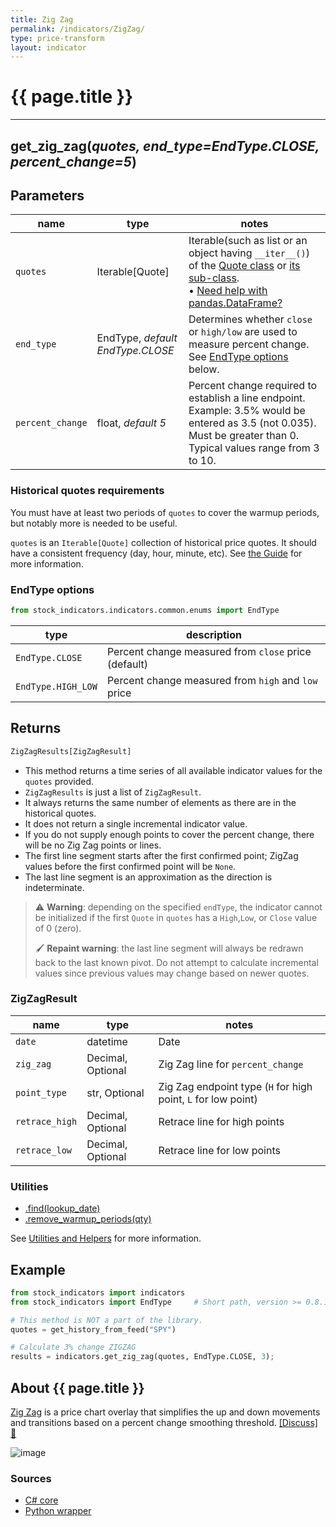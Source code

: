```yaml
---
title: Zig Zag
permalink: /indicators/ZigZag/
type: price-transform
layout: indicator
---
```


# {{ page.title }}

<hr>

## **get_zig_zag**(*quotes, end_type=EndType.CLOSE, percent_change=5*)

## Parameters

| name | type | notes
| -- |-- |--
| `quotes` | Iterable[Quote] | Iterable(such as list or an object having `__iter__()`) of the [Quote class]({{site.baseurl}}/guide/#historical-quotes) or [its sub-class]({{site.baseurl}}/guide/#using-custom-quote-classes). <br><span class='qna-dataframe'> • [Need help with pandas.DataFrame?]({{site.baseurl}}/guide/#using-pandasdataframe)</span>
| `end_type` | EndType, *default EndType.CLOSE* | Determines whether `close` or `high/low` are used to measure percent change.  See [EndType options](#endtype-options) below.
| `percent_change` | float,  *default 5* | Percent change required to establish a line endpoint.  Example: 3.5% would be entered as 3.5 (not 0.035).  Must be greater than 0.  Typical values range from 3 to 10.

### Historical quotes requirements

You must have at least two periods of `quotes` to cover the warmup periods, but notably more is needed to be useful.

`quotes` is an `Iterable[Quote]` collection of historical price quotes.  It should have a consistent frequency (day, hour, minute, etc).  See [the Guide]({{site.baseurl}}/guide/#historical-quotes) for more information.

### EndType options

```python
from stock_indicators.indicators.common.enums import EndType
```

| type | description
|-- |--
| `EndType.CLOSE` | Percent change measured from `close` price (default)
| `EndType.HIGH_LOW` | Percent change measured from `high` and `low` price

## Returns

```python
ZigZagResults[ZigZagResult]
```

- This method returns a time series of all available indicator values for the `quotes` provided.
- `ZigZagResults` is just a list of `ZigZagResult`.
- It always returns the same number of elements as there are in the historical quotes.
- It does not return a single incremental indicator value.
- If you do not supply enough points to cover the percent change, there will be no Zig Zag points or lines.
- The first line segment starts after the first confirmed point; ZigZag values before the first confirmed point will be `None`.
- The last line segment is an approximation as the direction is indeterminate.

> :warning: **Warning**: depending on the specified `endType`, the indicator cannot be initialized if the first `Quote` in `quotes` has a `High`,`Low`, or `Close` value of 0 (zero).
>
> :paintbrush: **Repaint warning**: the last line segment will always be redrawn back to the last known pivot.  Do not attempt to calculate incremental values since previous values may change based on newer quotes.

### ZigZagResult

| name | type | notes
| -- |-- |--
| `date` | datetime | Date
| `zig_zag` | Decimal, Optional | Zig Zag line for `percent_change`
| `point_type` | str, Optional | Zig Zag endpoint type (`H` for high point, `L` for low point)
| `retrace_high` | Decimal, Optional | Retrace line for high points
| `retrace_low` | Decimal, Optional | Retrace line for low points

### Utilities

- [.find(lookup_date)]({{site.baseurl}}/utilities#find-indicator-result-by-date)
- [.remove_warmup_periods(qty)]({{site.baseurl}}/utilities#remove-warmup-periods)

See [Utilities and Helpers]({{site.baseurl}}/utilities#utilities-for-indicator-results) for more information.

## Example

```python
from stock_indicators import indicators
from stock_indicators import EndType     # Short path, version >= 0.8.1

# This method is NOT a part of the library.
quotes = get_history_from_feed("SPY")

# Calculate 3% change ZIGZAG
results = indicators.get_zig_zag(quotes, EndType.CLOSE, 3);
```

## About {{ page.title }}

[Zig Zag](https://school.stockcharts.com/doku.php?id=technical_indicators:zigzag) is a price chart overlay that simplifies the up and down movements and transitions based on a percent change smoothing threshold.
[[Discuss] :speech_balloon:]({{site.github.base_repository_url}}/discussions/226 "Community discussion about this indicator")

![image]({{site.charturl}}/ZigZag.png)

### Sources

- [C# core]({{site.base_sourceurl}}/s-z/ZigZag/ZigZag.Series.cs)
- [Python wrapper]({{site.sourceurl}}/zig_zag.py)
